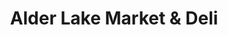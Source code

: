 ---
title: "Alder Lake Market & Deli"
url: /eatonville/alder-lake-market-and-deli/
shop: convenience
---